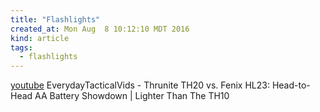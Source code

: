 ```yaml
---
title: "Flashlights"
created_at: Mon Aug  8 10:12:10 MDT 2016
kind: article
tags:
  - flashlights
---
```


<a href="https://www.youtube.com/watch?v=Vr338M7_v10" target="_blank">youtube</a>
EverydayTacticalVids - Thrunite TH20 vs. Fenix HL23: Head-to-Head AA Battery Showdown | Lighter Than The TH10

<!--
html boilerplate
<a href="" target="_blank"></a>
<a name=""></a>
<img src="" width="400px">
<ul>
  <li></li>
</ul>
<pre>
</pre>
<pre><code>
</code></pre>
-->
